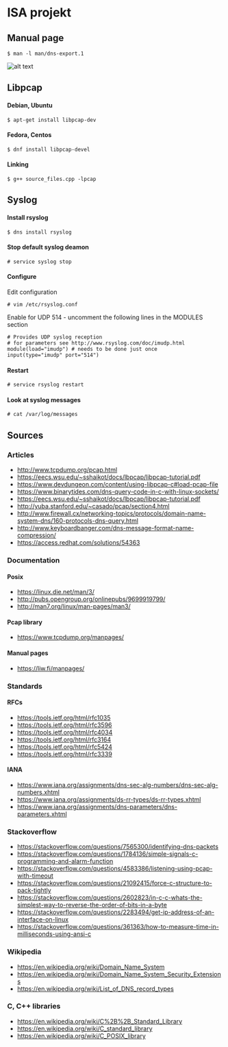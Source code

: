 # ISA projekt

## Manual page
```
$ man -l man/dns-export.1
```
![alt text](https://github.com/vdusek/isa/blob/master/man/man.png)


## Libpcap

#### Debian, Ubuntu
```
$ apt-get install libpcap-dev
```

#### Fedora, Centos
```
$ dnf install libpcap-devel
```

#### Linking
```
$ g++ source_files.cpp -lpcap
```


## Syslog

#### Install rsyslog
```
$ dns install rsyslog
```

#### Stop default syslog deamon
```
# service syslog stop
```

#### Configure

Edit configuration
```
# vim /etc/rsyslog.conf
```

Enable for UDP 514 - uncomment the following lines in the MODULES section
```
# Provides UDP syslog reception
# for parameters see http://www.rsyslog.com/doc/imudp.html
module(load="imudp") # needs to be done just once
input(type="imudp" port="514")
```

#### Restart
```
# service rsyslog restart 
```

#### Look at syslog messages
```
# cat /var/log/messages
```



## Sources

### Articles
- http://www.tcpdump.org/pcap.html
- https://eecs.wsu.edu/~sshaikot/docs/lbpcap/libpcap-tutorial.pdf
- https://www.devdungeon.com/content/using-libpcap-c#load-pcap-file
- https://www.binarytides.com/dns-query-code-in-c-with-linux-sockets/
- https://eecs.wsu.edu/~sshaikot/docs/lbpcap/libpcap-tutorial.pdf
- http://yuba.stanford.edu/~casado/pcap/section4.html
- http://www.firewall.cx/networking-topics/protocols/domain-name-system-dns/160-protocols-dns-query.html
- http://www.keyboardbanger.com/dns-message-format-name-compression/
- https://access.redhat.com/solutions/54363


### Documentation

#### Posix
- https://linux.die.net/man/3/
- http://pubs.opengroup.org/onlinepubs/9699919799/
- http://man7.org/linux/man-pages/man3/

#### Pcap library
- https://www.tcpdump.org/manpages/

#### Manual pages
- https://liw.fi/manpages/


### Standards

#### RFCs
- https://tools.ietf.org/html/rfc1035
- https://tools.ietf.org/html/rfc3596
- https://tools.ietf.org/html/rfc4034
- https://tools.ietf.org/html/rfc3164
- https://tools.ietf.org/html/rfc5424
- https://tools.ietf.org/html/rfc3339

#### IANA
- https://www.iana.org/assignments/dns-sec-alg-numbers/dns-sec-alg-numbers.xhtml
- https://www.iana.org/assignments/ds-rr-types/ds-rr-types.xhtml
- https://www.iana.org/assignments/dns-parameters/dns-parameters.xhtml


### Stackoverflow
- https://stackoverflow.com/questions/7565300/identifying-dns-packets
- https://stackoverflow.com/questions/1784136/simple-signals-c-programming-and-alarm-function
- https://stackoverflow.com/questions/4583386/listening-using-pcap-with-timeout
- https://stackoverflow.com/questions/21092415/force-c-structure-to-pack-tightly
- https://stackoverflow.com/questions/2602823/in-c-c-whats-the-simplest-way-to-reverse-the-order-of-bits-in-a-byte
- https://stackoverflow.com/questions/2283494/get-ip-address-of-an-interface-on-linux
- https://stackoverflow.com/questions/361363/how-to-measure-time-in-milliseconds-using-ansi-c


### Wikipedia
- https://en.wikipedia.org/wiki/Domain_Name_System
- https://en.wikipedia.org/wiki/Domain_Name_System_Security_Extensions
- https://en.wikipedia.org/wiki/List_of_DNS_record_types


### C, C++ libraries
- https://en.wikipedia.org/wiki/C%2B%2B_Standard_Library
- https://en.wikipedia.org/wiki/C_standard_library
- https://en.wikipedia.org/wiki/C_POSIX_library

